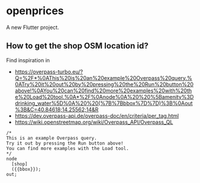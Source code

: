 # openprices

A new Flutter project.

## How to get the shop OSM location id?

Find inspiration in
* https://overpass-turbo.eu/?Q=%2F*%0AThis%20is%20an%20example%20Overpass%20query.%0ATry%20it%20out%20by%20pressing%20the%20Run%20button%20above!%0AYou%20can%20find%20more%20examples%20with%20the%20Load%20tool.%0A*%2F%0Anode%0A%20%20%5Bamenity%3Ddrinking_water%5D%0A%20%20(%7B%7Bbbox%7D%7D)%3B%0Aout%3B&C=40.84618;14.25562;14&R
* https://dev.overpass-api.de/overpass-doc/en/criteria/per_tag.html
* https://wiki.openstreetmap.org/wiki/Overpass_API/Overpass_QL

```
/*
This is an example Overpass query.
Try it out by pressing the Run button above!
You can find more examples with the Load tool.
*/
node
  [shop]
  ({{bbox}});
out;
```

